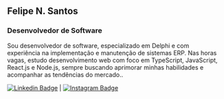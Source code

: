 ## Felipe N. Santos
### Desenvolvedor de Software
Sou desenvolvedor de software, especializado em Delphi e com experiência na implementação e manutenção de sistemas ERP. Nas horas vagas, estudo desenvolvimento web com foco em TypeScript, JavaScript, React.js e Node.js, sempre buscando aprimorar minhas habilidades e acompanhar as tendências do mercado..

<a href="https://www.linkedin.com/in/felipens-dev/"><img alt="Linkedin Badge" src="https://img.shields.io/badge/-Felipe%20N.%20Santos-6633cc?style=flat-square&logo=Linkedin&logoColor=white&link=https://www.linkedin.com/in/felipens-dev/"/></a> | <a href="https://www.instagram.com/felipens.dev/"><img alt="Instagram Badge" src="https://img.shields.io/badge/-Felipe%20N.%20Santos-6633cc?style=flat-square&logo=Instagram&logoColor=white&link=https://www.instagram.com/in/felipens-dev/"/></a>


<!---
felipens99/felipens99 is a ✨ special ✨ repository because its `README.md` (this file) appears on your GitHub profile.
You can click the Preview link to take a look at your changes.
--->
